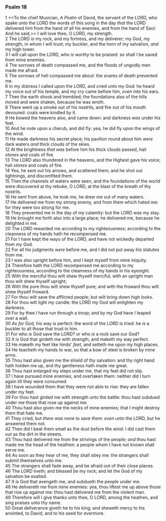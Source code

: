 ### Psalm 18

1 <<To the chief Musician, *A Psalm* of David, the servant of the LORD, who spake unto the LORD the words of this song in the day *that* the LORD delivered him from the hand of all his enemies, and from the hand of Saul: And he said,>> I will love thee, O LORD, my strength.  
2 The LORD *is* my rock, and my fortress, and my deliverer; my God, my strength, in whom I will trust; my buckler, and the horn of my salvation, *and* my high tower.  
3 I will call upon the LORD, *who is worthy* to be praised: so shall I be saved from mine enemies.  
4 The sorrows of death compassed me, and the floods of ungodly men made me afraid.  
5 The sorrows of hell compassed me about: the snares of death prevented me.  
6 In my distress I called upon the LORD, and cried unto my God: he heard my voice out of his temple, and my cry came before him, *even* into his ears.  
7 Then the earth shook and trembled; the foundations also of the hills moved and were shaken, because he was wroth.  
8 There went up a smoke out of his nostrils, and fire out of his mouth devoured: coals were kindled by it.  
9 He bowed the heavens also, and came down: and darkness *was* under his feet.  
10 And he rode upon a cherub, and did fly: yea, he did fly upon the wings of the wind.  
11 He made darkness his secret place; his pavilion round about him *were* dark waters *and* thick clouds of the skies.  
12 At the brightness *that was* before him his thick clouds passed, hail *stones* and coals of fire.  
13 The LORD also thundered in the heavens, and the Highest gave his voice; hail *stones* and coals of fire.  
14 Yea, he sent out his arrows, and scattered them; and he shot out lightnings, and discomfited them.  
15 Then the channels of waters were seen, and the foundations of the world were discovered at thy rebuke, O LORD, at the blast of the breath of thy nostrils.  
16 He sent from above, he took me, he drew me out of many waters.  
17 He delivered me from my strong enemy, and from them which hated me: for they were too strong for me.  
18 They prevented me in the day of my calamity: but the LORD was my stay.  
19 He brought me forth also into a large place; he delivered me, because he delighted in me.  
20 The LORD rewarded me according to my righteousness; according to the cleanness of my hands hath he recompensed me.  
21 For I have kept the ways of the LORD, and have not wickedly departed from my God.  
22 For all his judgments *were* before me, and I did not put away his statutes from me.  
23 I was also upright before him, and I kept myself from mine iniquity.  
24 Therefore hath the LORD recompensed me according to my righteousness, according to the cleanness of my hands in his eyesight.  
25 With the merciful thou wilt shew thyself merciful; with an upright man thou wilt shew thyself upright;  
26 With the pure thou wilt shew thyself pure; and with the froward thou wilt shew thyself froward.  
27 For thou wilt save the afflicted people; but wilt bring down high looks.  
28 For thou wilt light my candle: the LORD my God will enlighten my darkness.  
29 For by thee I have run through a troop; and by my God have I leaped over a wall.  
30 *As for* God, his way *is* perfect: the word of the LORD is tried: he *is* a buckler to all those that trust in him.  
31 For who *is* God save the LORD? or who *is* a rock save our God?  
32 *It is* God that girdeth me with strength, and maketh my way perfect.  
33 He maketh my feet like hinds' *feet*, and setteth me upon my high places.  
34 He teacheth my hands to war, so that a bow of steel is broken by mine arms.  
35 Thou hast also given me the shield of thy salvation: and thy right hand hath holden me up, and thy gentleness hath made me great.  
36 Thou hast enlarged my steps under me, that my feet did not slip.  
37 I have pursued mine enemies, and overtaken them: neither did I turn again till they were consumed.  
38 I have wounded them that they were not able to rise: they are fallen under my feet.  
39 For thou hast girded me with strength unto the battle: thou hast subdued under me those that rose up against me.  
40 Thou hast also given me the necks of mine enemies; that I might destroy them that hate me.  
41 They cried, but *there was* none to save *them: even* unto the LORD, but he answered them not.  
42 Then did I beat them small as the dust before the wind: I did cast them out as the dirt in the streets.  
43 Thou hast delivered me from the strivings of the people; *and* thou hast made me the head of the heathen: a people *whom* I have not known shall serve me.  
44 As soon as they hear of me, they shall obey me: the strangers shall submit themselves unto me.  
45 The strangers shall fade away, and be afraid out of their close places.  
46 The LORD liveth; and blessed *be* my rock; and let the God of my salvation be exalted.  
47 *It is* God that avengeth me, and subdueth the people under me.  
48 He delivereth me from mine enemies: yea, thou liftest me up above those that rise up against me: thou hast delivered me from the violent man.  
49 Therefore will I give thanks unto thee, O LORD, among the heathen, and sing praises unto thy name.  
50 Great deliverance giveth he to his king; and sheweth mercy to his anointed, to David, and to his seed for evermore.  
